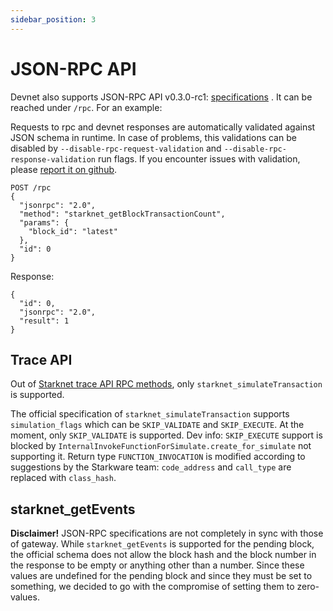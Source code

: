```yaml
---
sidebar_position: 3
---
```


# JSON-RPC API

Devnet also supports JSON-RPC API v0.3.0-rc1: [specifications](https://github.com/starkware-libs/starknet-specs/releases/tag/v0.3.0-rc1) . It can be reached under `/rpc`. For an example:

Requests to rpc and devnet responses are automatically validated against JSON schema in runtime.
In case of problems, this validations can be disabled by `--disable-rpc-request-validation` and
`--disable-rpc-response-validation` run flags. If you encounter issues with validation, please [report it on github](https://github.com/0xSpaceShard/starknet-devnet/issues).

```
POST /rpc
{
  "jsonrpc": "2.0",
  "method": "starknet_getBlockTransactionCount",
  "params": {
    "block_id": "latest"
  },
  "id": 0
}
```

Response:

```
{
  "id": 0,
  "jsonrpc": "2.0",
  "result": 1
}
```

## Trace API

Out of [Starknet trace API RPC methods](https://github.com/starkware-libs/starknet-specs/blob/master/api/starknet_trace_api_openrpc.json), only `starknet_simulateTransaction` is supported.

The official specification of `starknet_simulateTransaction` supports `simulation_flags` which can be `SKIP_VALIDATE` and `SKIP_EXECUTE`. At the moment, only `SKIP_VALIDATE` is supported. Dev info: `SKIP_EXECUTE` support is blocked by `InternalInvokeFunctionForSimulate.create_for_simulate` not supporting it. Return type `FUNCTION_INVOCATION` is modified according to suggestions by the Starkware team: `code_address` and `call_type` are replaced with `class_hash`.

## starknet_getEvents

**Disclaimer!** JSON-RPC specifications are not completely in sync with those of gateway. While `starknet_getEvents` is supported for the pending block, the official schema does not allow the block hash and the block number in the response to be empty or anything other than a number. Since these values are undefined for the pending block and since they must be set to something, we decided to go with the compromise of setting them to zero-values.
